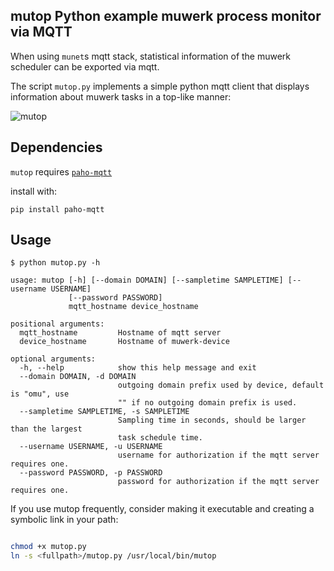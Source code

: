 ## mutop Python example muwerk process monitor via MQTT

When using `munet`s mqtt stack, statistical information of the muwerk scheduler can be exported via mqtt.

The script `mutop.py` implements a simple python mqtt client that displays information about muwerk tasks
in a top-like manner:

![mutop](https://github.com/muwerk/muwerk/blob/master/Resources/mutop.jpg?raw=true)

Dependencies
------------

`mutop` requires [`paho-mqtt`](https://pypi.org/project/paho-mqtt/)

install with:

```
pip install paho-mqtt
```

Usage
-----

```
$ python mutop.py -h

usage: mutop [-h] [--domain DOMAIN] [--sampletime SAMPLETIME] [--username USERNAME]
             [--password PASSWORD]
             mqtt_hostname device_hostname

positional arguments:
  mqtt_hostname         Hostname of mqtt server
  device_hostname       Hostname of muwerk-device

optional arguments:
  -h, --help            show this help message and exit
  --domain DOMAIN, -d DOMAIN
                        outgoing domain prefix used by device, default is "omu", use
                        "" if no outgoing domain prefix is used.
  --sampletime SAMPLETIME, -s SAMPLETIME
                        Sampling time in seconds, should be larger than the largest
                        task schedule time.
  --username USERNAME, -u USERNAME
                        username for authorization if the mqtt server requires one.
  --password PASSWORD, -p PASSWORD
                        password for authorization if the mqtt server requires one.
```

If you use mutop frequently, consider making it executable and creating a symbolic link
in your path:

```bash

chmod +x mutop.py
ln -s <fullpath>/mutop.py /usr/local/bin/mutop
```
